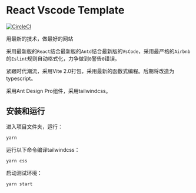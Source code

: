 # React Vscode Template

[![CircleCI](https://circleci.com/gh/fengerzh/react-vscode-template.svg?style=svg)](https://circleci.com/gh/fengerzh/react-vscode-template)

用最新的技术，做最好的网站

采用最新版的`React`结合最新版的`Antd`结合最新版的`VsCode`，采用最严格的`Airbnb`的`Eslint`规则自动格式化，力争做到`0`警告`0`错误。

紧跟时代潮流，采用Vite 2.0打包，采用最新的函数式编程。后期将改造为typescript。

采用Ant Design Pro组件，采用tailwindcss。

## 安装和运行

进入项目文件夹，运行：

```sh
yarn
```

运行以下命令编译tailwindcss：

```sh
yarn css
```

启动测试环境：

```sh
yarn start
```
